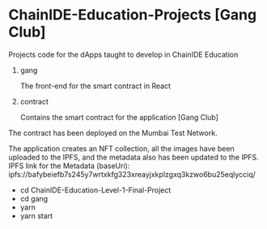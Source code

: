 # ChainIDE-Education-Projects [Gang Club]

Projects code for the dApps taught to develop in ChainIDE Education

1. gang
   
   The front-end for the smart contract in React

3. contract
   
   Contains the smart contract for the application [Gang Club]


The contract has been deployed on the Mumbai Test Network.

The application creates an NFT collection, all the images have been uploaded to the IPFS, and the metadata also has been updated to the IPFS.
IPFS link for the Metadata (baseUri): ipfs://bafybeiefb7s245y7wrtxkfg323xreayjxkplzgxq3kzwo6bu25eqlycciq/


- cd ChainIDE-Education-Level-1-Final-Project
- cd gang
- yarn
- yarn start


